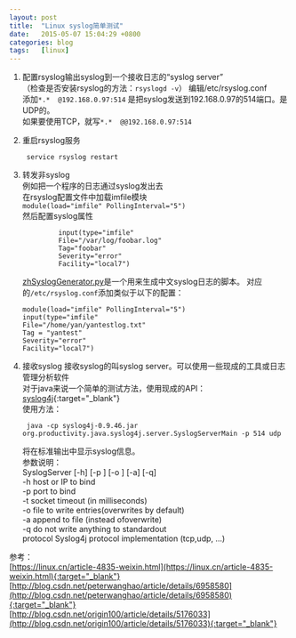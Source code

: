 ```yaml
---
layout: post
title:  "Linux syslog简单测试"
date:   2015-05-07 15:04:29 +0800
categories: blog
tags:   [linux]
---
```

1. 配置rsyslog输出syslog到一个接收日志的“syslog server”         
  （检查是否安装rsyslog的方法：`rsyslogd -v`）
   编辑/etc/rsyslog.conf              
   添加`*.*  @192.168.0.97:514`  是把syslog发送到192.168.0.97的514端口。是UDP的。             
   如果要使用TCP，就写`*.*  @@192.168.0.97:514`                   

2. 重启rsyslog服务
   
        service rsyslog restart 

3. 转发非syslog        
    例如把一个程序的日志通过syslog发出去       
    在rsyslog配置文件中加载imfile模块     
         `module(load="imfile" PollingInterval="5") `           
    然后配置syslog属性  
      
                input(type="imfile"
                File="/var/log/foobar.log"
                Tag="foobar"
                Severity="error"
                Facility="local7")
                
    [zhSyslogGenerator.py](https://github.com/snowyxx/MyTest/blob/master/zhSyslogGenerator.py)是一个用来生成中文syslog日志的脚本。
    对应的`/etc/rsyslog.conf`添加类似于以下的配置：
    ```shell
    module(load="imfile" PollingInterval="5")
    input(type="imfile"
    File="/home/yan/yantestlog.txt"
    Tag = "yantest"
    Severity="error"
    Facility="local7")
    ```

4. 接收syslog
    接收syslog的叫syslog server。可以使用一些现成的工具或日志管理分析软件                
    对于java来说一个简单的测试方法，使用现成的API：[syslog4j](http://www.syslog4j.org/){:target="_blank"}     
    使用方法：
               
        java -cp syslog4j-0.9.46.jar org.productivity.java.syslog4j.server.SyslogServerMain -p 514 udp
     
     将在标准输出中显示syslog信息。         
     参数说明：      
            SyslogServer [-h] [-p ] [-o ] [-a] [-q]         
            -h    host or IP to bind        
            -p    port to bind          
            -t socket timeout (in milliseconds)             
            -o    file to write entries(overwrites by default)      
            -a           append to file (instead ofoverwrite)   
            -q           do not write anything to standardout   
            protocol     Syslog4j protocol implementation (tcp,udp, ...)            

参考：         
[https://linux.cn/article-4835-weixin.html](https://linux.cn/article-4835-weixin.html){:target="_blank"}            
[http://blog.csdn.net/peterwanghao/article/details/6958580](http://blog.csdn.net/peterwanghao/article/details/6958580){:target="_blank"}        
[http://blog.csdn.net/origin100/article/details/5176033](http://blog.csdn.net/origin100/article/details/5176033){:target="_blank"}